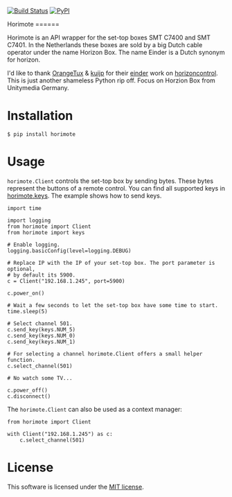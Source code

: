[![Build
Status](https://travis-ci.org/benleb/horimote.svg?branch=master)](https://travis-ci.org/benleb/horimote)
[![PyPI](https://img.shields.io/pypi/v/horimote.svg)](https://pypi.python.org/pypi/horimote/)

Horimote ======

Horimote is an API wrapper for the set-top boxes SMT C7400 and SMT
C7401. In the Netherlands these boxes are sold by a big Dutch cable
operator under the name Horizon Box. The name Einder is a Dutch synonym
for horizon.

I'd like to thank [OrangeTux](https://github.com/OrangeTux) & [kuijp](https://github.com/kuijp) for their [einder](https://github.com/OrangeTux/einder) work on [horizoncontrol](https://github.com/kuijp/horizoncontrol). This is just another shameless Python rip off. Focus on Horzion Box from Unitymedia Germany.

Installation
============

``` {.sourceCode .shell}
$ pip install horimote
```

Usage
=====

`horimote.Client` controls the set-top box by sending bytes. These bytes
represent the buttons of a remote control. You can find all supported
keys in [horimote.keys](horimote/keys.py). The example shows how to send
keys.

``` {.sourceCode .python}
import time

import logging
from horimote import Client
from horimote import keys

# Enable logging.
logging.basicConfig(level=logging.DEBUG)

# Replace IP with the IP of your set-top box. The port parameter is optional,
# by default its 5900.
c = Client("192.168.1.245", port=5900)

c.power_on()

# Wait a few seconds to let the set-top box have some time to start.
time.sleep(5)

# Select channel 501.
c.send_key(keys.NUM_5)
c.send_key(keys.NUM_0)
c.send_key(keys.NUM_1)

# For selecting a channel horimote.Client offers a small helper function.
c.select_channel(501)

# No watch some TV...

c.power_off()
c.disconnect()
```

The `horimote.Client` can also be used as a context manager:

``` {.sourceCode .python}
from horimote import Client

with Client("192.168.1.245") as c:
    c.select_channel(501)
```

License
=======

This software is licensed under the [MIT license](LICENSE).
